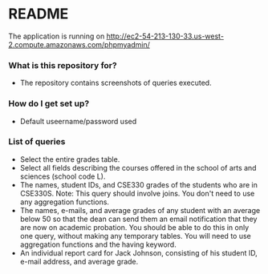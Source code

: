 # README #

The application is running on http://ec2-54-213-130-33.us-west-2.compute.amazonaws.com/phpmyadmin/

### What is this repository for? ###

* The repository contains screenshots of queries executed.

### How do I get set up? ###

* Default useername/password used

### List of queries ###

* Select the entire grades table.
* Select all fields describing the courses offered in the school of arts and sciences (school code L).
* The names, student IDs, and CSE330 grades of the students who are in CSE330S.
	Note: This query should involve joins. You don't need to use any aggregation functions.
* The names, e-mails, and average grades of any student with an average below 50 so that the dean can send them an email notification that they are now on academic probation.
	You should be able to do this in only one query, without making any temporary tables. You will need to use aggregation functions and the having keyword.
* An individual report card for Jack Johnson, consisting of his student ID, e-mail address, and average grade.
